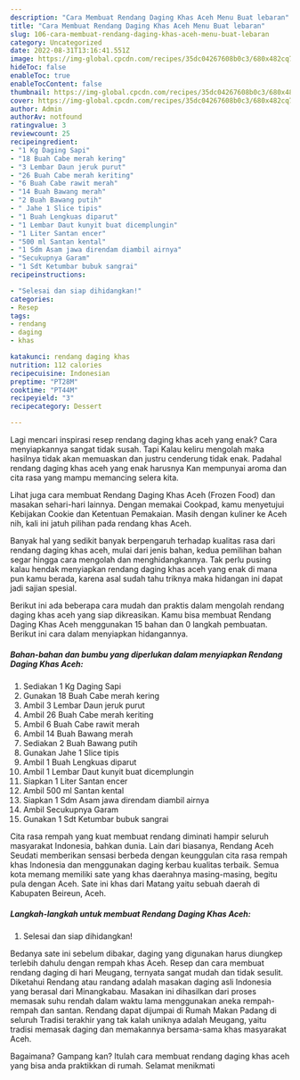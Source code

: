```yaml
---
description: "Cara Membuat Rendang Daging Khas Aceh Menu Buat lebaran"
title: "Cara Membuat Rendang Daging Khas Aceh Menu Buat lebaran"
slug: 106-cara-membuat-rendang-daging-khas-aceh-menu-buat-lebaran
category: Uncategorized
date: 2022-08-31T13:16:41.551Z
image: https://img-global.cpcdn.com/recipes/35dc04267608b0c3/680x482cq70/rendang-daging-khas-aceh-foto-resep-utama.jpg
hideToc: false
enableToc: true
enableTocContent: false
thumbnail: https://img-global.cpcdn.com/recipes/35dc04267608b0c3/680x482cq70/rendang-daging-khas-aceh-foto-resep-utama.jpg
cover: https://img-global.cpcdn.com/recipes/35dc04267608b0c3/680x482cq70/rendang-daging-khas-aceh-foto-resep-utama.jpg
author: Admin
authorAv: notfound
ratingvalue: 3
reviewcount: 25
recipeingredient:
- "1 Kg Daging Sapi"
- "18 Buah Cabe merah kering"
- "3 Lembar Daun jeruk purut"
- "26 Buah Cabe merah keriting"
- "6 Buah Cabe rawit merah"
- "14 Buah Bawang merah"
- "2 Buah Bawang putih"
- " Jahe 1 Slice tipis"
- "1 Buah Lengkuas diparut"
- "1 Lembar Daut kunyit buat dicemplungin"
- "1 Liter Santan encer"
- "500 ml Santan kental"
- "1 Sdm Asam jawa direndam diambil airnya"
- "Secukupnya Garam"
- "1 Sdt Ketumbar bubuk sangrai"
recipeinstructions:

- "Selesai dan siap dihidangkan!"
categories:
- Resep
tags:
- rendang
- daging
- khas

katakunci: rendang daging khas 
nutrition: 112 calories
recipecuisine: Indonesian
preptime: "PT28M"
cooktime: "PT44M"
recipeyield: "3"
recipecategory: Dessert

---
```



Lagi mencari inspirasi resep rendang daging khas aceh yang enak? Cara menyiapkannya sangat tidak susah. Tapi Kalau keliru mengolah maka hasilnya tidak akan memuaskan dan justru cenderung tidak enak. Padahal rendang daging khas aceh yang enak harusnya Kan mempunyai aroma dan cita rasa yang mampu memancing selera kita.


Lihat juga cara membuat Rendang Daging Khas Aceh (Frozen Food) dan masakan sehari-hari lainnya. Dengan memakai Cookpad, kamu menyetujui Kebijakan Cookie dan Ketentuan Pemakaian. Masih dengan kuliner ke Aceh nih, kali ini jatuh pilihan pada rendang khas Aceh.

Banyak hal yang sedikit banyak berpengaruh terhadap kualitas rasa dari rendang daging khas aceh, mulai dari jenis bahan, kedua pemilihan bahan segar hingga cara mengolah dan menghidangkannya. Tak perlu pusing kalau hendak menyiapkan rendang daging khas aceh yang enak di mana pun kamu berada, karena asal sudah tahu triknya maka hidangan ini dapat jadi sajian spesial.


Berikut ini ada beberapa cara mudah dan praktis dalam mengolah rendang daging khas aceh yang siap dikreasikan. Kamu bisa membuat Rendang Daging Khas Aceh menggunakan 15 bahan dan 0 langkah pembuatan. Berikut ini cara dalam menyiapkan hidangannya.

<!--inarticleads1-->

##### Bahan-bahan dan bumbu yang diperlukan dalam menyiapkan Rendang Daging Khas Aceh:

1. Sediakan 1 Kg Daging Sapi
1. Gunakan 18 Buah Cabe merah kering
1. Ambil 3 Lembar Daun jeruk purut
1. Ambil 26 Buah Cabe merah keriting
1. Ambil 6 Buah Cabe rawit merah
1. Ambil 14 Buah Bawang merah
1. Sediakan 2 Buah Bawang putih
1. Gunakan  Jahe 1 Slice tipis
1. Ambil 1 Buah Lengkuas diparut
1. Ambil 1 Lembar Daut kunyit buat dicemplungin
1. Siapkan 1 Liter Santan encer
1. Ambil 500 ml Santan kental
1. Siapkan 1 Sdm Asam jawa direndam diambil airnya
1. Ambil Secukupnya Garam
1. Gunakan 1 Sdt Ketumbar bubuk sangrai


Cita rasa rempah yang kuat membuat rendang diminati hampir seluruh masyarakat Indonesia, bahkan dunia. Lain dari biasanya, Rendang Aceh Seudati memberikan sensasi berbeda dengan keunggulan cita rasa rempah khas Indonesia dan menggunakan daging kerbau kualitas terbaik. Semua kota memang memiliki sate yang khas daerahnya masing-masing, begitu pula dengan Aceh. Sate ini khas dari Matang yaitu sebuah daerah di Kabupaten Beireun, Aceh. 

<!--inarticleads2-->

##### Langkah-langkah untuk membuat Rendang Daging Khas Aceh:


1. Selesai dan siap dihidangkan!

Bedanya sate ini sebelum dibakar, daging yang digunakan harus diungkep terlebih dahulu dengan rempah khas Aceh. Resep dan cara membuat rendang daging di hari Meugang, ternyata sangat mudah dan tidak sesulit. Diketahui Rendang atau randang adalah masakan daging asli Indonesia yang berasal dari Minangkabau. Masakan ini dihasilkan dari proses memasak suhu rendah dalam waktu lama menggunakan aneka rempah-rempah dan santan. Rendang dapat dijumpai di Rumah Makan Padang di seluruh Tradisi terakhir yang tak kalah uniknya adalah Meugang, yaitu tradisi memasak daging dan memakannya bersama-sama khas masyarakat Aceh. 

Bagaimana? Gampang kan? Itulah cara membuat rendang daging khas aceh yang bisa anda praktikkan di rumah. Selamat menikmati
